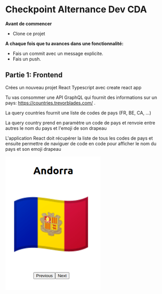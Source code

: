 # Checkpoint Alternance Dev CDA

**Avant de commencer**

- Clone ce projet

**A chaque fois que tu avances dans une fonctionnalité:**

- Fais un commit avec un message explicite.
- Fais un push.

## Partie 1: Frontend

Crées un nouveau projet React Typescript avec create react app

Tu vas consommer une API GraphQL qui fournit des informations sur un pays: https://countries.trevorblades.com/ .

La query countries fournit une liste de codes de pays (FR, BE, CA, ...)

La query country prend en paramètre un code de pays et renvoie entre autres le nom du pays et l'emoji de son drapeau


L'application React doit récupérer la liste de tous les codes de pays et ensuite permettre de naviguer de code en code pour afficher le nom du pays et son emoji drapeau


![alt text](countries.png)

